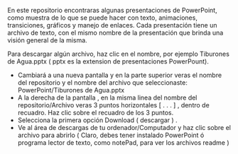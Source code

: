 En este repositorio encontraras algunas presentaciones de PowerPoint, como muestra de lo que se puede hacer con texto, animaciones, transiciones, gráficos y manejo de enlaces.
Cada presentación tiene un archivo de texto, con el mismo nombre de la presentación que brinda una visión general de la misma.

Para descargar algún archivo, haz clic en el nombre, por ejemplo Tiburones de Agua.pptx ( pptx es la extension de presentaciones PowerPount).

  * Cambiará a una nueva pantalla y en la parte superior veras el nombre del repositorio y el nombre del archivo que seleccionaste: PowerPoint/Tiburones de Agua.pptx
  * A la derecha de la pantalla , en la misma linea del nombre del repositorio/Archivo veras 3 puntos horizontales [ . . . ] , dentro de recuadro. Haz clic sobre el recuadro de los 3 puntos.
  * Selecciona la primera opción Download ( descargar ) .
  * Ve al área de descargas de tu ordenador/Computador y haz clic sobre el archivo para abrirlo ( Claro, debes tener instalado PowerPoint ó programa lector de texto, como notePad, para ver los archivos readme ) 
